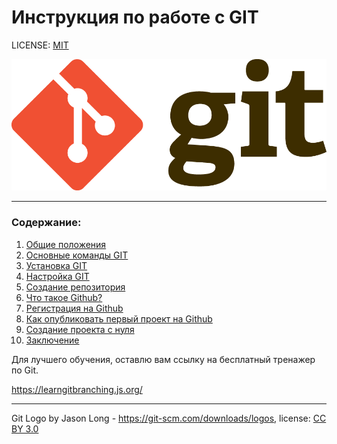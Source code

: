# Инструкция по работе с GIT

LICENSE: [MIT](./License.md)

![git-logo](./assets/Git-Logo.png)

---

### **Содержание**:

1. [Общие положения](./basics.md)
2. [Основные команды GIT](./basic%20commands.md)
3. [Установка GIT](./install.md)
4. [Настройка GIT](./setting.md)
5. [Создание репозитория](./create%20Repositories.md)
6. [Что такое Github?](./Github.md)
7. [Регистрация на Github](./registration%20Github.md)
8. [Как опубликовать первый проект на Github](./to%20publish.md)
9. [Создание проекта с нуля](./create%20project.md)
9. [Заключение](./conclusion.md)

Для лучшего обучения, оставлю вам ссылку на бесплатный тренажер по Git.

https://learngitbranching.js.org/

---

Git Logo by Jason Long - https://git-scm.com/downloads/logos, license: [CC BY 3.0](https://creativecommons.org/licenses/by/3.0/)